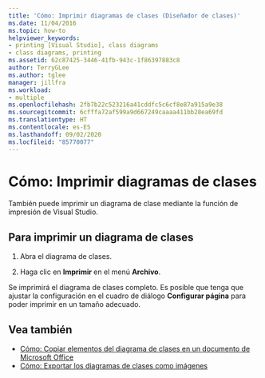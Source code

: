 ```yaml
---
title: 'Cómo: Imprimir diagramas de clases (Diseñador de clases)'
ms.date: 11/04/2016
ms.topic: how-to
helpviewer_keywords:
- printing [Visual Studio], class diagrams
- class diagrams, printing
ms.assetid: 62c87425-3446-41fb-943c-1f86397883c8
author: TerryGLee
ms.author: tglee
manager: jillfra
ms.workload:
- multiple
ms.openlocfilehash: 2fb7b22c523216a41cddfc5c6cf8e87a915a9e38
ms.sourcegitcommit: 6cfffa72af599a9d667249caaaa411bb28ea69fd
ms.translationtype: HT
ms.contentlocale: es-ES
ms.lasthandoff: 09/02/2020
ms.locfileid: "85770077"
---
```

# <a name="how-to-print-class-diagrams"></a>Cómo: Imprimir diagramas de clases

También puede imprimir un diagrama de clase mediante la función de impresión de Visual Studio.

## <a name="to-print-a-class-diagram"></a>Para imprimir un diagrama de clases

1. Abra el diagrama de clases.

2. Haga clic en **Imprimir** en el menú **Archivo**.

Se imprimirá el diagrama de clases completo. Es posible que tenga que ajustar la configuración en el cuadro de diálogo **Configurar página** para poder imprimir en un tamaño adecuado.

## <a name="see-also"></a>Vea también

- [Cómo: Copiar elementos del diagrama de clases en un documento de Microsoft Office](how-to-copy-class-diagram-elements-to-a-microsoft-office-document.md)
- [Cómo: Exportar los diagramas de clases como imágenes](how-to-export-class-diagrams-as-images.md)

